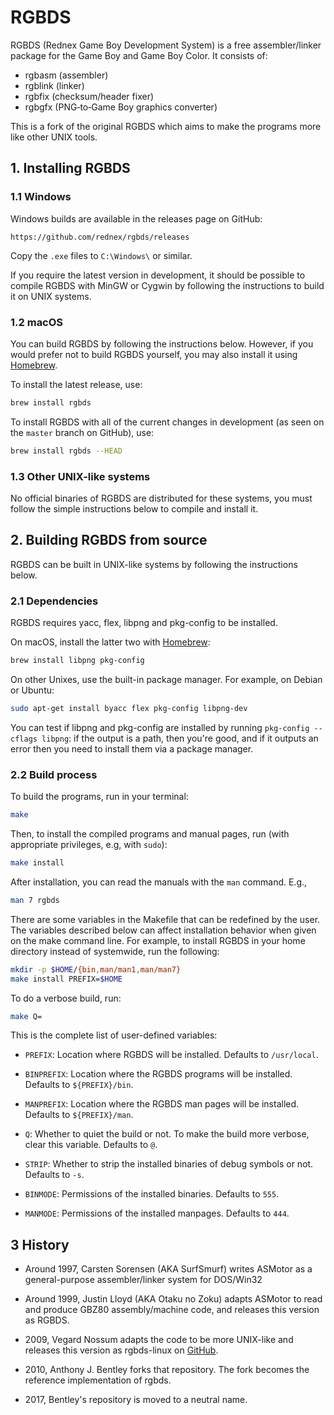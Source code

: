 # RGBDS

RGBDS (Rednex Game Boy Development System) is a free assembler/linker package
for the Game Boy and Game Boy Color. It consists of:

  - rgbasm  (assembler)
  - rgblink (linker)
  - rgbfix  (checksum/header fixer)
  - rgbgfx  (PNG‐to‐Game Boy graphics converter)

This is a fork of the original RGBDS which aims to make the programs more like
other UNIX tools.


## 1. Installing RGBDS

### 1.1 Windows

Windows builds are available in the releases page on GitHub:

    https://github.com/rednex/rgbds/releases

Copy the `.exe` files to `C:\Windows\` or similar.

If you require the latest version in development, it should be possible to
compile RGBDS with MinGW or Cygwin by following the instructions to build it
on UNIX systems.

### 1.2 macOS

You can build RGBDS by following the instructions below. However, if you would
prefer not to build RGBDS yourself, you may also install it using
[Homebrew](http://brew.sh/).

To install the latest release, use:

```sh
brew install rgbds
```

To install RGBDS with all of the current changes in development (as seen on the
`master` branch on GitHub), use:

```sh
brew install rgbds --HEAD
```

### 1.3 Other UNIX-like systems

No official binaries of RGBDS are distributed for these systems, you must follow
the simple instructions below to compile and install it.


## 2. Building RGBDS from source

RGBDS can be built in UNIX-like systems by following the instructions below.

### 2.1 Dependencies

RGBDS requires yacc, flex, libpng and pkg-config to be installed.

On macOS, install the latter two with [Homebrew](http://brew.sh/):

```sh
brew install libpng pkg-config
```

On other Unixes, use the built-in package manager. For example, on Debian or
Ubuntu:

```sh
sudo apt-get install byacc flex pkg-config libpng-dev
```

You can test if libpng and pkg-config are installed by running
`pkg-config --cflags libpng`: if the output is a path, then you're good, and if
it outputs an error then you need to install them via a package manager.

### 2.2 Build process

To build the programs, run in your terminal:

```sh
make
```

Then, to install the compiled programs and manual pages, run (with appropriate
privileges, e.g, with `sudo`):


```sh
make install
```

After installation, you can read the manuals with the `man` command. E.g.,

```sh
man 7 rgbds
```

There are some variables in the Makefile that can be redefined by the user. The
variables described below can affect installation behavior when given on the
make command line. For example, to install RGBDS in your home directory instead
of systemwide, run the following:

```sh
mkdir -p $HOME/{bin,man/man1,man/man7}
make install PREFIX=$HOME
```

To do a verbose build, run:

```sh
make Q=
```

This is the complete list of user-defined variables:

- `PREFIX`: Location where RGBDS will be installed. Defaults to `/usr/local`.

- `BINPREFIX`: Location where the RGBDS programs will be installed. Defaults to
  `${PREFIX}/bin`.

- `MANPREFIX`: Location where the RGBDS man pages will be installed. Defaults to
  `${PREFIX}/man`.

- `Q`: Whether to quiet the build or not. To make the build more verbose, clear
  this variable. Defaults to `@`.

- `STRIP`: Whether to strip the installed binaries of debug symbols or not.
  Defaults to `-s`.

- `BINMODE`: Permissions of the installed binaries. Defaults to `555`.

- `MANMODE`: Permissions of the installed manpages. Defaults to `444`.

## 3 History

- Around 1997, Carsten Sorensen (AKA SurfSmurf) writes ASMotor as a
  general-purpose assembler/linker system for DOS/Win32

- Around 1999, Justin Lloyd (AKA Otaku no Zoku) adapts ASMotor to read and
  produce GBZ80 assembly/machine code, and releases this version as RGBDS.

- 2009, Vegard Nossum adapts the code to be more UNIX-like and releases this
  version as rgbds-linux on [GitHub](https://github.com/vegard/rgbds-linux).

- 2010, Anthony J. Bentley forks that repository. The fork becomes the reference
  implementation of rgbds.

- 2017, Bentley's repository is moved to a neutral name.
